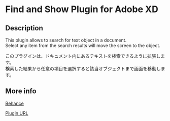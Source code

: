 # Find and Show Plugin for Adobe XD
## Description

This plugin allows to search for text object in a document.  
Select any item from the search results will move the screen to the object.

このプラグインは、ドキュメント内にあるテキストを検索できるように拡張します。  
検索した結果から任意の項目を選択すると該当オブジェクトまで画面を移動します。

## More info

[Behance](https://www.behance.net/gallery/143083579/Find-and-Show-Plugin-for-Adobe-XD)

[Plugin URL](https://xd.adobelanding.com/en/xd-plugin-download/?name=ef859283)
